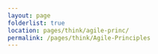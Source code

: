 ```yaml
---
layout: page
folderlist: true
location: pages/think/agile-princ/
permalink: /pages/think/Agile-Principles
---
```

